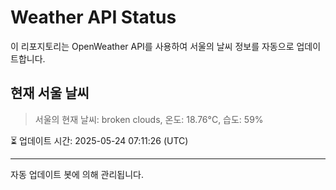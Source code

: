 
# Weather API Status

이 리포지토리는 OpenWeather API를 사용하여 서울의 날씨 정보를 자동으로 업데이트합니다.

## 현재 서울 날씨
> 서울의 현재 날씨: broken clouds, 온도: 18.76°C, 습도: 59%

⏳ 업데이트 시간: 2025-05-24 07:11:26 (UTC)

---
자동 업데이트 봇에 의해 관리됩니다.
